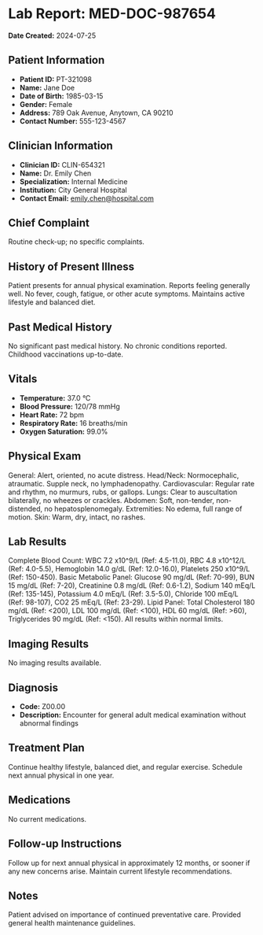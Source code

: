 # Lab Report: MED-DOC-987654

**Date Created:** 2024-07-25

## Patient Information

*   **Patient ID:** PT-321098
*   **Name:** Jane Doe
*   **Date of Birth:** 1985-03-15
*   **Gender:** Female
*   **Address:** 789 Oak Avenue, Anytown, CA 90210
*   **Contact Number:** 555-123-4567

## Clinician Information

*   **Clinician ID:** CLIN-654321
*   **Name:** Dr. Emily Chen
*   **Specialization:** Internal Medicine
*   **Institution:** City General Hospital
*   **Contact Email:** emily.chen@hospital.com

## Chief Complaint

Routine check-up; no specific complaints.

## History of Present Illness

Patient presents for annual physical examination. Reports feeling generally well. No fever, cough, fatigue, or other acute symptoms. Maintains active lifestyle and balanced diet.

## Past Medical History

No significant past medical history. No chronic conditions reported. Childhood vaccinations up-to-date.

## Vitals

*   **Temperature:** 37.0 °C
*   **Blood Pressure:** 120/78 mmHg
*   **Heart Rate:** 72 bpm
*   **Respiratory Rate:** 16 breaths/min
*   **Oxygen Saturation:** 99.0%

## Physical Exam

General: Alert, oriented, no acute distress. Head/Neck: Normocephalic, atraumatic. Supple neck, no lymphadenopathy. Cardiovascular: Regular rate and rhythm, no murmurs, rubs, or gallops. Lungs: Clear to auscultation bilaterally, no wheezes or crackles. Abdomen: Soft, non-tender, non-distended, no hepatosplenomegaly. Extremities: No edema, full range of motion. Skin: Warm, dry, intact, no rashes.

## Lab Results

Complete Blood Count: WBC 7.2 x10^9/L (Ref: 4.5-11.0), RBC 4.8 x10^12/L (Ref: 4.0-5.5), Hemoglobin 14.0 g/dL (Ref: 12.0-16.0), Platelets 250 x10^9/L (Ref: 150-450). Basic Metabolic Panel: Glucose 90 mg/dL (Ref: 70-99), BUN 15 mg/dL (Ref: 7-20), Creatinine 0.8 mg/dL (Ref: 0.6-1.2), Sodium 140 mEq/L (Ref: 135-145), Potassium 4.0 mEq/L (Ref: 3.5-5.0), Chloride 100 mEq/L (Ref: 98-107), CO2 25 mEq/L (Ref: 23-29). Lipid Panel: Total Cholesterol 180 mg/dL (Ref: <200), LDL 100 mg/dL (Ref: <100), HDL 60 mg/dL (Ref: >60), Triglycerides 90 mg/dL (Ref: <150). All results within normal limits.

## Imaging Results

No imaging results available.

## Diagnosis

*   **Code:** Z00.00
*   **Description:** Encounter for general adult medical examination without abnormal findings

## Treatment Plan

Continue healthy lifestyle, balanced diet, and regular exercise. Schedule next annual physical in one year.

## Medications

No current medications.

## Follow-up Instructions

Follow up for next annual physical in approximately 12 months, or sooner if any new concerns arise. Maintain current lifestyle recommendations.

## Notes

Patient advised on importance of continued preventative care. Provided general health maintenance guidelines.